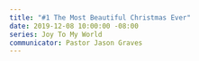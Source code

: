 ```yaml
---
title: "#1 The Most Beautiful Christmas Ever"
date: 2019-12-08 10:00:00 -08:00
series: Joy To My World
communicator: Pastor Jason Graves
---
```


